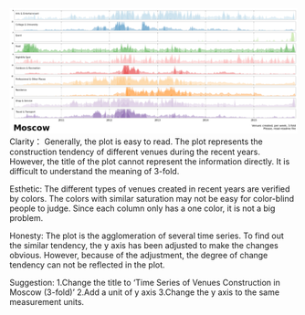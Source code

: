 ![Alt text](pbk236.png)
Clarity：
Generally, the plot is easy to read.
The plot represents the construction tendency of different venues during the recent years.
However, the title of the plot cannot represent the information directly.
It is difficult to understand the meaning of 3-fold.
 
Esthetic:
The different types of venues created in recent years are verified by colors. The colors with similar saturation may not be easy for color-blind people to judge. Since each column only has a one color, it is not a big problem.

Honesty: 
The plot is the agglomeration of several time series. To find out the similar tendency, the y axis has been adjusted to make the changes obvious.  However, because of the adjustment, the degree of change tendency can not be reflected in the plot.

Suggestion:
1.Change the title to ‘Time Series of Venues Construction in Moscow (3-fold)’
2.Add a unit of y axis
3.Change the y axis to the same measurement units.
